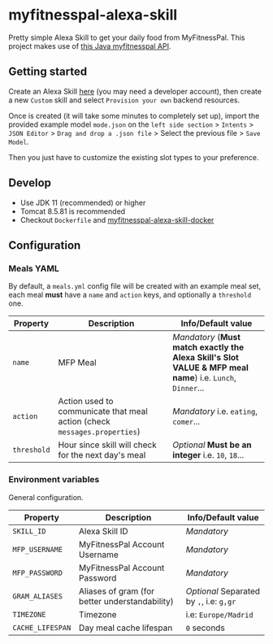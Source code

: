 # myfitnesspal-alexa-skill

Pretty simple Alexa Skill to get your daily food from MyFitnessPal.
This project makes use of [this Java myfitnesspal API](https://github.com/marcosav/myfitnesspal-api).

## Getting started

Create an Alexa Skill [here](https://developer.amazon.com/alexa/console/ask) (you may need a developer account),
then create a new `Custom` skill and select `Provision your own` backend resources.

Once is created (it will take some minutes to completely set up), import the provided example model `mode.json`
on the `left side section` > `Intents` > `JSON Editor` > `Drag and drop a .json file` > Select the previous file > `Save Model`.

Then you just have to customize the existing slot types to your preference.

## Develop

- Use JDK 11 (recommended) or higher
- Tomcat 8.5.81 is recommended
- Checkout `Dockerfile` and [myfitnesspal-alexa-skill-docker](https://github.com/marcosav/myfitnesspal-alexa-skill-docker)

## Configuration

### Meals YAML

By default, a `meals.yml` config file will be created with an example meal set, each meal **must** have
a `name` and `action` keys, and optionally a `threshold` one.

| Property    | Description                                                               | Info/Default value                                                                                          |
|-------------|---------------------------------------------------------------------------|-------------------------------------------------------------------------------------------------------------|
| `name`      | MFP Meal                                                                  | *Mandatory* (**Must match exactly the Alexa Skill's Slot VALUE & MFP meal name**) i.e. `Lunch`, `Dinner`... |
| `action`    | Action used to communicate that meal action (check `messages.properties`) | *Mandatory* i.e. `eating`, `comer`...                                                                       |
| `threshold` | Hour since skill will check for the next day's meal                       | *Optional* **Must be an integer** i.e. `10`, `18`...                                                        |

### Environment variables

General configuration.

| Property           | Description                                    | Info/Default value                       |
|--------------------|------------------------------------------------|------------------------------------------|
| `SKILL_ID`         | Alexa Skill ID                                 | *Mandatory*                              |
| `MFP_USERNAME`     | MyFitnessPal Account Username                  | *Mandatory*                              |
| `MFP_PASSWORD`     | MyFitnessPal Account Password                  | *Mandatory*                              |
| `GRAM_ALIASES`     | Aliases of gram (for better understandability) | *Optional* Separated by `,`, i.e: `g,gr` |
| `TIMEZONE`         | Timezone                                       | i.e: `Europe/Madrid`                     |
| `CACHE_LIFESPAN`   | Day meal cache lifespan                        | `0` seconds                              |